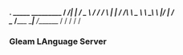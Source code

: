   ________.____       _____    _________
 /  _____/|    |     /  _  \  /   _____/
/   \  ___|    |    /  /_\  \ \_____  \ 
\    \_\  \    |___/    |    \/        \
 \______  /_______ \____|__  /_______  /
        \/        \/       \/        \/

### Gleam LAnguage Server